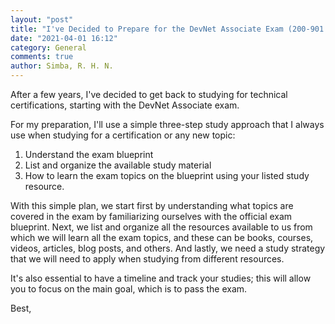 ```yaml
---
layout: "post"
title: "I've Decided to Prepare for the DevNet Associate Exam (200-901 DEVASC)"
date: "2021-04-01 16:12"
category: General
comments: true
author: Simba, R. H. N.
---
```

After a few years, I've decided to get back to studying for technical certifications, starting with the DevNet Associate exam.

For my preparation, I'll use a simple three-step study approach that I always use when studying for a certification or any new topic:
1. Understand the exam blueprint
2. List and organize the available study material
3. How to learn the exam topics on the blueprint using your listed study resource.

With this simple plan, we start first by understanding what topics are covered in the exam by familiarizing ourselves with the official exam blueprint. Next, we list and organize all the resources available to us from which we will learn all the exam topics, and these can be books, courses, videos, articles, blog posts, and others. And lastly, we need a study strategy that we will need to apply when studying from different resources.

It's also essential to have a timeline and track your studies; this will allow you to focus on the main goal, which is to pass the exam.


Best,


